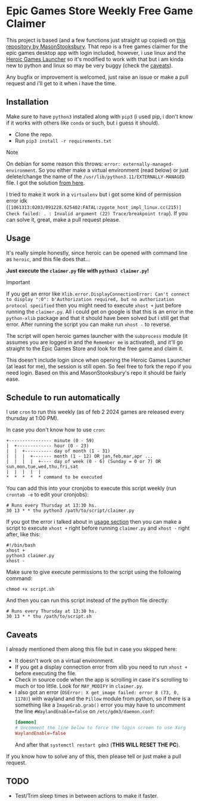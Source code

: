 # Epic Games Store Weekly Free Game Claimer

This project is based (and a few functions just straight up copied) on [this repository by MasonStooksbury](https://github.com/MasonStooksbury/Free-Games-V2/blob/main/README.md). That repo is a free games claimer for the epic games desktop app with login included, however, i use linux and the [Heroic Games Launcher](https://heroicgameslauncher.com/) so it's modified to work with that but i am kinda new to python and linux so may be very buggy (check the [caveats](#caveats)).

Any bugfix or improvement is welcomed, just raise an issue or make a pull request and i'll get to it when i have the time.

## Installation
Make sure to have `python3` installed along with `pip3` (i used pip, i don't know if it works with others like `conda` or such, but i guess it should).

* Clone the repo.
* Run `pip3 install -r requirements.txt`

> [!NOTE]
> On debian for some reason this throws: `error: externally-managed-environment`. So you either make a virtual environment (read below) or just delete/change the name of the `/usr/lib/python3.11/EXTERNALLY-MANAGED` file. I got the solution [from here](https://www.jeffgeerling.com/blog/2023/how-solve-error-externally-managed-environment-when-installing-pip3).
> 
> I tried to make it work in a `virtualenv` but i got some kind of permission error idk (`[1061313:0203/091228.625402:FATAL:zygote_host_impl_linux.cc(215)] Check failed: . : Invalid argument (22) Trace/breakpoint trap`). If you can solve it, great, make a pull request please.

## Usage

It's really simple honestly, since heroic can be opened with command line as `heroic`, and this file does that...

**Just execute the `claimer.py` file with `python3 claimer.py`!**

> [!IMPORTANT]
> If you get an error like `Xlib.error.DisplayConnectionError: Can't connect to display ":0": b'Authorization required, but no authorization protocol specified` then you might need to execute `xhost +` just before running the `claimer.py`. All i could get on google is that this is an error in the `python-xlib` package and that it should have been solved but i still get that error. After running the script you can make run `xhost -` to reverse.

The script will open heroic games launcher with the `subprocess` module (it assumes you are logged in and the `Remember me` is activated), and it'll go straight to the Epic Games Store and look for the free game and claim it.

This doesn't include login since when opening the Heroic Games Launcher (at least for me), the session is still open. So feel free to fork the repo if you need login. Based on this and MasonStooksbury's repo it should be fairly ease.

## Schedule to run automatically

I use `cron` to run this weekly (as of feb 2 2024 games are released every thursday at 1:00 PM).

In case you don't know how to use `cron`:
```
+---------------- minute (0 - 59)
|  +------------- hour (0 - 23)
|  |  +---------- day of month (1 - 31)
|  |  |  +------- month (1 - 12) OR jan,feb,mar,apr ...
|  |  |  |  +---- day of week (0 - 6) (Sunday = 0 or 7) OR sun,mon,tue,wed,thu,fri,sat
|  |  |  |  |
*  *  *  *  * command to be executed
```

You can add this into your cronjobs to execute this script weekly (run `crontab -e` to edit your cronjobs):
```shell
# Runs every Thursday at 13:30 hs.
30 13 * * thu python3 /path/to/script/claimer.py
```

If you got the error i talked about in [usage section](#usage) then you can make a script to execute `xhost +` right before running `claimer.py` and `xhost -` right after, like this:
```shell
#!/bin/bash
xhost +
python3 claimer.py
xhost -
```

Make sure to give execute permissions to the script using the following command:
```shell
chmod +x script.sh
```

And then you can run this script instead of the python file directly:
```shell
# Runs every Thursday at 13:30 hs.
30 13 * * thu /path/to/script.sh
```

## Caveats

I already mentioned them along this file but in case you skipped here:

* It doesn't work on a virtual environment.
* If you get a display connection error from xlib you need to run `xhost +` before executing the file.
* Check in source code when the app is scrolling in case it's scrolling to much or too little. Look for `MAY_MODIFY` in `claimer.py`.
* I also got an error (`OSError: X get_image failed: error 8 (73, 0, 1178)`) with wayland and the `Pillow` module from python, so if there is a something like a `ImageGrab.grab()` error you may have to uncomment the line `#WaylandEnable=false` on `/etc/gdm3/daemon.conf`:
	```conf
	[daemon]
	# Uncomment the line below to force the login screen to use Xorg
	WaylandEnable=false
	```
	And after that `systemctl restart gdm3` (**THIS WILL RESET THE PC**).

If you know how to solve any of this, then please tell or just make a pull request.

## TODO

* Test/Trim sleep times in between actions to make it faster.